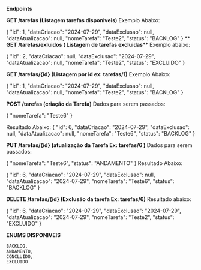 **Endpoints**

**GET /tarefas (Listagem tarefas disponiveis)**
Exemplo Abaixo:

{
            "id": 1,
            "dataCriacao": "2024-07-29",
            "dataExclusao": null,
            "dataAtualizacao": null,
            "nomeTarefa": "Teste2",
            "status": "BACKLOG"
        }
**
**GET /tarefas/exluidos ( Listagem de tarefas excluidas****
Exemplo abaixo:

 {
            "id": 2,
            "dataCriacao": null,
            "dataExclusao": "2024-07-29",
            "dataAtualizacao": null,
            "nomeTarefa": "Teste2",
            "status": "EXCLUIDO"
        }

**GET /tarefas/{id} (Listagem por id ex: tarefas/1)**
Exemplo Abaixo:

{
            "id": 1,
            "dataCriacao": "2024-07-29",
            "dataExclusao": null,
            "dataAtualizacao": null,
            "nomeTarefa": "Teste2",
            "status": "BACKLOG"
        }
        
        
**POST /tarefas (criação da Tarefa)**
Dados para serem passados:

{
    "nomeTarefa": "Teste6"
}

Resultado Abaixo:
{
    "id": 6,
    "dataCriacao": "2024-07-29",
    "dataExclusao": null,
    "dataAtualizacao": null,
    "nomeTarefa": "Teste6",
    "status": "BACKLOG"
}

**PUT /tarefas/{id} (atualização da Tarefa Ex: tarefas/6 )**
Dados para serem passados:

{
    "nomeTarefa": "Teste6",
    "status": "ANDAMENTO"
}
Resultado Abaixo:

{
    "id": 6,
    "dataCriacao": "2024-07-29",
    "dataExclusao": null,
    "dataAtualizacao": "2024-07-29",
    "nomeTarefa": "Teste6",
    "status": "BACKLOG"
}

**DELETE /tarefas/{id} (Exclusão da tarefa Ex: tarefas/6)**
Resultado abaixo:

{
    "id": 6,
    "dataCriacao": "2024-07-29",
    "dataExclusao": "2024-07-29",
    "dataAtualizacao": "2024-07-29",
    "nomeTarefa": "Teste2",
    "status": "EXCLUIDO"
}


**ENUMS DISPONIVEIS**

    BACKLOG,
    ANDAMENTO,
    CONCLUIDO,
    EXCLUIDO


